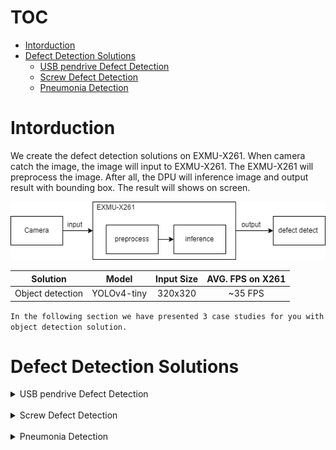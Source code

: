 <!--
 Copyright (c) 2022 Innodisk crop.
 
 This software is released under the MIT License.
 https://opensource.org/licenses/MIT
-->
# TOC
- [Intorduction](#intorduction)
- [Defect Detection Solutions](#defect-detection-solutions)
  - [USB pendrive Defect Detection](#usb-pendrive-defect-detection)
  - [Screw Defect Detection](#screw-defect-detection)
  - [Pneumonia Detection](#pneumonia-detection)
   
# Intorduction
We create the defect detection solutions on EXMU-X261. When camera catch the image, the image will input to EXMU-X261. The EXMU-X261 will preprocess the image. After all, the DPU will inference image and output result with bounding box. The result will shows on screen.  

![DD-flow](./fig/DD-flow.png)

|Solution| Model | Input Size | AVG. FPS on X261 |
|:------:| :-------------: |:----: |:---:|
| Object detection | YOLOv4-tiny | 320x320  | ~35 FPS |

`In the following section we have presented 3 case studies for you with object detection solution.`

# Defect Detection Solutions 
<details>
<summary> USB pendrive Defect Detection</summary>  

This solution can be used in factory to detect the logo or the assembly of components error.

PASS
![DD-OK](./fig/DD_predict_result_true.png)

NG
![DD-False](./fig/DD_predict_result_false.png)

Live demo  
![DD-USB](./fig/DD-USB.gif)

</details>
</br>
<details>
<summary>Screw Defect Detection</summary>  

This solution can be used in factory to detect the screw defect.

![screw_predict_result](./fig/DD-screw.gif)
</details>
</br>
<details>
<summary>Pneumonia Detection</summary>

[COVID-19 Sniper: An advanced diagnostic taool for pneumonia](https://www.hackster.io/covid-19-sniper/covid-19-sniper-an-advanced-diagnostic-tool-for-pneumonia-70be48)  

![oty](./fig/DD-oty.gif)
</details>

